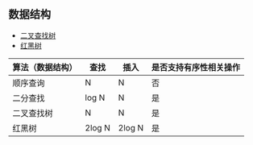 ## 数据结构
* [二叉查找树](https://github.com/woai3c/Algorithm/tree/master/03/binary-search-tree)
* [红黑树](https://github.com/woai3c/Algorithm/tree/master/03/red-black-tree)

|算法（数据结构）|查找|插入|是否支持有序性相关操作|
|-|-|-|-|
|顺序查询|N|N|否|
|二分查找|log N|N|是|
|二叉查找树|N|N|是|
|红黑树|2log N|2log N|是|

